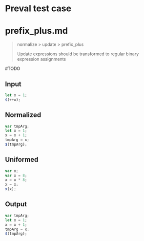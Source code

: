 # Preval test case

# prefix_plus.md

> normalize > update > prefix_plus
>
> Update expressions should be transformed to regular binary expression assignments

#TODO

## Input

`````js filename=intro
let x = 1;
$(++x);
`````

## Normalized

`````js filename=intro
var tmpArg;
let x = 1;
x = x + 1;
tmpArg = x;
$(tmpArg);
`````

## Uniformed

`````js filename=intro
var x;
var x = 8;
x = x * 8;
x = x;
x(x);
`````

## Output

`````js filename=intro
var tmpArg;
let x = 1;
x = x + 1;
tmpArg = x;
$(tmpArg);
`````
